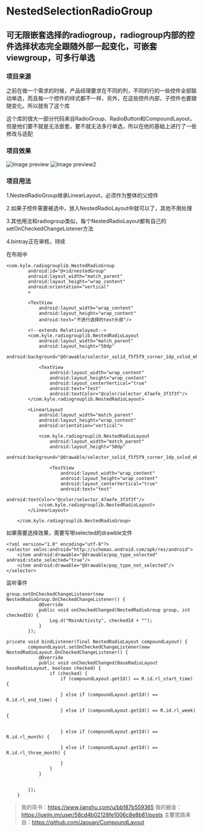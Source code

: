 # NestedSelectionRadioGroup
## 可无限嵌套选择的radiogroup，radiogroup内部的控件选择状态完全跟随外部一起变化，可嵌套viewgroup，可多行单选

### 项目来源
之前在做一个需求的时候，产品经理要求在不同的列，不同的行的一些控件全部联动单选，而且每一个控件的样式都不一样，另外，在这些控件内部，子控件也要跟随变化。所以就有了这个库

这个库的很大一部分代码来自RadioGroup、RadioButton和CompoundLayout，但是他们要不就是无法嵌套，要不就无法多行单选，所以在他的基础上进行了一些修改与适配

### 项目效果
![Image preview](https://github.com/LatoAndroid/NestedSelectionVideoGroup/blob/master/pic/2cb77acf3c89dce000c35297b3c391f.png)
![Image preview2](https://github.com/LatoAndroid/NestedSelectionVideoGroup/blob/master/pic/4082d6c1899b08595851e302e565411.png)

### 项目用法
1.NestedRadioGroup继承LinearLayout，必须作为整体的父控件

2.如果子控件需要被选中，放入NestedRadioLayout中就可以了，其他不用处理

3.其他用法和radiogroup类似，每个NestedRadioLayout都有自己的setOnCheckedChangeListener方法

4.bintray正在审核，待续

在布局中
```
<com.kyle.radiogrouplib.NestedRadioGroup
        android:id="@+id/nestedGroup"
        android:layout_width="match_parent"
        android:layout_height="wrap_content"
        android:orientation="vertical"
        >

        <TextView
            android:layout_width="wrap_content"
            android:layout_height="wrap_content"
            android:text="不进行选择的text头部"/>

        <!--extends Relativelayout-->
        <com.kyle.radiogrouplib.NestedRadioLayout
            android:layout_width="match_parent"
            android:layout_height="50dp"
            android:background="@drawable/selector_solid_f5f5f9_corner_1dp_solod_ebf1ff_corner_1dp">

            <TextView
                android:layout_width="wrap_content"
                android:layout_height="wrap_content"
                android:layout_centerVertical="true"
                android:text="test"
                android:textColor="@color/selector_47aefe_3f3f3f"/>
        </com.kyle.radiogrouplib.NestedRadioLayout>

        <LinearLayout
            android:layout_width="match_parent"
            android:layout_height="wrap_content"
            android:orientation="vertical">

            <com.kyle.radiogrouplib.NestedRadioLayout
                android:layout_width="match_parent"
                android:layout_height="50dp"
                android:background="@drawable/selector_solid_f5f5f9_corner_1dp_solod_ebf1ff_corner_1dp">

                <TextView
                    android:layout_width="wrap_content"
                    android:layout_height="wrap_content"
                    android:layout_centerVertical="true"
                    android:text="test"
                    android:textColor="@color/selector_47aefe_3f3f3f"/>
            </com.kyle.radiogrouplib.NestedRadioLayout>
        </LinearLayout>

    </com.kyle.radiogrouplib.NestedRadioGroup>

```


如果需要选择效果，需要写带selected的drawble文件
```
<?xml version="1.0" encoding="utf-8"?>
<selector xmlns:android="http://schemas.android.com/apk/res/android">
    <item android:drawable="@drawable/pop_type_selected" android:state_selected="true"/>
    <item android:drawable="@drawable/pop_type_not_selected"/>
</selector>
```

监听事件
```
group.setOnCheckedChangeListener(new NestedRadioGroup.OnCheckedChangeListener() {
            @Override
            public void onCheckedChanged(NestedRadioGroup group, int checkedId) {
                Log.d("MainActivity", checkedId + "");
            }
        });

private void bindListener(final NestedRadioLayout compoundLayout) {
        compoundLayout.setOnCheckedChangeListener(new NestedRadioLayout.OnCheckedChangeListener() {
            @Override
            public void onCheckedChanged(BaseRadioLayout baseRadioLayout, boolean checked) {
                if (checked) {
                    if (compoundLayout.getId() == R.id.rl_start_time) {

                    } else if (compoundLayout.getId() == R.id.rl_end_time) {

                    } else if (compoundLayout.getId() == R.id.rl_week) {


                    } else if (compoundLayout.getId() == R.id.rl_month) {

                    } else if (compoundLayout.getId() == R.id.rl_three_month) {

                    }
                }
            }


        });
    }
```
> 我的简书：https://www.jianshu.com/u/bb187b559365
> 我的掘金：https://juejin.im/user/58cd4b02128fe1006c8e8b81/posts
> 主要思路来自：https://github.com/Jaouan/CompoundLayout

